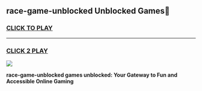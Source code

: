
## race-game-unblocked Unblocked Games👋
<h3>
<a href="https://news.freeplayer.one?title=race-game-unblocked&ref=16F">CLICK TO PLAY</a></h3>
<hr>

<h3>
<a href="https://news.freeplayer.one?title=race-game-unblocked&ref=16F">CLICK 2 PLAY</a>
  
</h3>

<a href="https://news.freeplayer.one?title=race-game-unblocked&ref=16F/"><img src="https://clearcache.store/games.png"></a>


**race-game-unblocked games unblocked: Your Gateway to Fun and Accessible Online Gaming**
